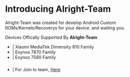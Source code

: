 # Introducing Alright-Team

Alright-Team was created for develop Android Custom ROMs/Kernels/Recoverys for your device. and waiting you.

Devices Offically Supported By **Alright-Team**

- | Xiaomi MediaTek Dimensity 810 Family
- | Exynos 7870 Family
- | Exynos 7580 Family


#####
- | For Join to team, [Here](https://forms.gle/uu8ZGEdJcivXPDnk6)
#####
